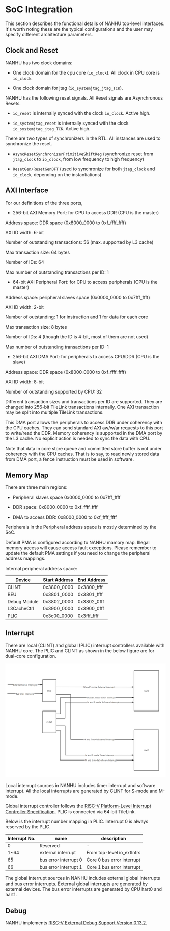 # SoC Integration

This section describes the functional details of NANHU top-level interfaces.
It's worth noting these are the typical configurations and the user may specify different architecture parameters.

## Clock and Reset

NANHU has two clock domains:

* One clock domain for the cpu core (`io_clock`). All clock in CPU core is `io_clock`.

* One clock domain for jtag (`io_systemjtag_jtag_TCK`).

NANHU has the following reset signals.
All Reset signals are Asynchronous Resets.

* `io_reset` is internally synced with the clock `io_clock`. Active high.

* `io_systemjtag_reset` is internally synced with the clock `io_systemjtag_jtag_TCK`. Active high.

There are two types of synchronizers in the RTL. All instances are used to synchronize the reset.

* `AsyncResetSynchronizerPrimitiveShiftReg` (synchronize reset from `jtag_clock` to `io_clock`, from low frequency to high frequency)

* `ResetGen/ResetGenDFT` (used to synchronize for both `jtag_clock` and `io_clock`, depending on the instantiations)

## AXI Interface

For our definitions of the three ports,

- 256-bit AXI Memory Port: for CPU to access DDR (CPU is the master)

Address space: DDR space (0x8000_0000 to 0xf_ffff_ffff)

AXI ID width: 6-bit

Number of outstanding transactions: 56 (max. supported by L3 cache)

Max transaction size: 64 bytes

Number of IDs: 64

Max number of outstanding transactions per ID: 1

- 64-bit AXI Peripheral Port: for CPU to access peripherals (CPU is the master)

Address space: peripheral slaves space (0x0000_0000 to 0x7fff_ffff)

AXI ID width: 2-bit

Number of outstanding: 1 for instruction and 1 for data for each core

Max transaction size: 8 bytes

Number of IDs: 4 (though the ID is 4-bit, most of them are not used)

Max number of outstanding transactions per ID: 1

- 256-bit AXI DMA Port: for peripherals to access CPU/DDR (CPU is the slave)

Address space: DDR space (0x8000_0000 to 0xf_ffff_ffff)

AXI ID width: 8-bit

Number of outstanding supported by CPU: 32

Different transaction sizes and transactions per ID are supported. They are changed into 256-bit TileLink transactions internally. One AXI transaction may be split into multiple TileLink transactions.

This DMA port allows the peripherals to access DDR under coherency with the CPU caches. They can send standard AXI aw/w/ar requests to this port to write/read the DDR. Memory coherency is supported in the DMA port by the L3 cache. No explicit action is needed to sync the data with CPU.

Note that data in core store queue and committed store buffer is not under coherency with the CPU caches. That is to say, to read newly stored data from DMA port, a fence instruction must be used in software.

## Memory Map

There are three main regions:

* Peripheral slaves space 0x0000_0000 to 0x7fff_ffff

* DDR space: 0x8000_0000 to 0xf_ffff_ffff

* DMA to access DDR: 0x8000_0000 to 0xf_ffff_ffff

Peripherals in the Peripheral address space is mostly determined by the SoC.

Default PMA is configured according to NANHU mamory map. Illegal memory access will cause access fault exceptions.
Please remember to update the default PMA settings if you need to change the peripheral address mappings.

Internal peripheral address space:

| Device | Start Address | End Address |
| ------- | ---------- | -------- |
| CLINT | 0x3800_0000 | 0x3800_ffff |
| BEU | 0x3801_0000 | 0x3801_ffff |
| Debug Module | 0x3802_0000 | 0x3802_0fff |
| L3CacheCtrl | 0x3900_0000 | 0x3900_0fff |
| PLIC | 0x3c00_0000 | 0x3fff_ffff |

## Interrupt

There are local (CLINT) and global (PLIC) interrupt controllers available with NANHU core.
The PLIC and CLINT as shown in the below figure are for dual-core configuration.

![](../figs/integration/interrupt.png)

Local interrupt sources in NANHU includes timer interrupt and software interrupt.
All the local interrupts are generated by CLINT for S-mode and M-mode.

Global interrupt controller follows the [RISC-V Platform-Level Interrupt Controller Specification](https://github.com/riscv/riscv-plic-spec/blob/master/riscv-plic.adoc).
PLIC is connected via 64-bit TileLink.

Below is the interrupt number mapping in PLIC.
Interrupt 0 is always reserved by the PLIC.

| Interrupt No. | name | description |
| ------- | ---------- | -------- |
| 0 | Reserved | - |
| 1~64 | external interrupt | From top-level io_extIntrs |
| 65 | bus error interrupt 0 | Core 0 bus error interrupt |
| 66 | bus error interrupt 1 | Core 1 bus error interrupt |

The global interrupt sources in NANHU includes external global interrupts and bus error interrupts.
External global interrupts are generated by external devices.
The bus error interrupts are generated by CPU hart0 and hart1.

## Debug

NANHU implements [RISC-V External Debug Support Version 0.13.2](https://riscv.org/wp-content/uploads/2019/03/riscv-debug-release.pdf).
